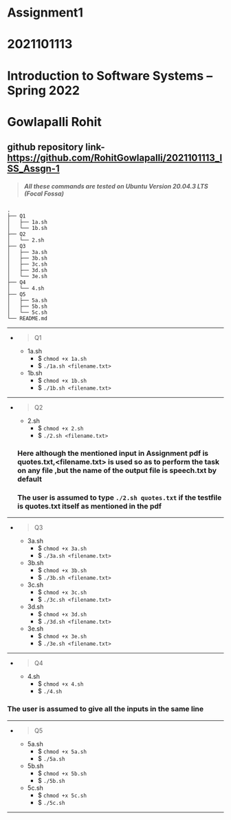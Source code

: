 # Assignment1 
# 2021101113
# Introduction to Software Systems – Spring 2022
# Gowlapalli Rohit
## github repository link-https://github.com/RohitGowlapalli/2021101113_ISS_Assgn-1
>##### All these commands are tested on Ubuntu Version 20.04.3 LTS (Focal Fossa) 
```
.
├── Q1
│   ├── 1a.sh
│   └── 1b.sh
├── Q2
│   └── 2.sh
├── Q3
│   ├── 3a.sh
│   ├── 3b.sh
│   ├── 3c.sh
│   ├── 3d.sh
│   └── 3e.sh
├── Q4
│   └── 4.sh
├── Q5
│   ├── 5a.sh
│   ├── 5b.sh
│   └── 5c.sh
└── README.md
```


---------------------------------------------------------------

* >Q1  
    * 1a.sh  
        * $ `chmod +x 1a.sh`
        * $ `./1a.sh <filename.txt>` 
    * 1b.sh  
        * $ `chmod +x 1b.sh`
        * $ `./1b.sh <filename.txt>` 

---------------------------------------------------------------

* >Q2
    * 2.sh
        * $ `chmod +x 2.sh`
        * $ `./2.sh <filename.txt>` 

  ### Here although the mentioned input in Assignment pdf is quotes.txt,<filename.txt> is used so as to perform the task on any file ,but the name of the output file is speech.txt by default


  ### The user is assumed to type `./2.sh quotes.txt` if the testfile is quotes.txt itself as mentioned in the pdf

---------------------------------------------------------------

* >Q3
    * 3a.sh
        * $ `chmod +x 3a.sh`
        * $ `./3a.sh <filename.txt>` 
    * 3b.sh
        * $ `chmod +x 3b.sh`
        * $ `./3b.sh <filename.txt>` 
    * 3c.sh
        * $ `chmod +x 3c.sh`
        * $ `./3c.sh <filename.txt>` 
    * 3d.sh
        * $ `chmod +x 3d.sh`
        * $ `./3d.sh <filename.txt>` 
    * 3e.sh
        * $ `chmod +x 3e.sh`
        * $ `./3e.sh <filename.txt>` 

-------------------------------------------------------        

* >Q4
    * 4.sh        
        * $ `chmod +x 4.sh`
        * $ `./4.sh` 
### The user is assumed to give all the inputs in the same line
-------------------------------------------------------
* >Q5
    * 5a.sh
        * $ `chmod +x 5a.sh`
        * $ `./5a.sh`
    * 5b.sh
        * $ `chmod +x 5b.sh`
        * $ `./5b.sh` 
    * 5c.sh
        * $ `chmod +x 5c.sh`
        * $ `./5c.sh` 

-------------------------------------------------------







       